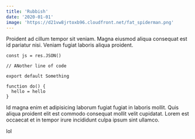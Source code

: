 ```yaml
---
title: 'Rubbish'
date: '2020-01-01'
image: 'https://d21vw8jrtoxb96.cloudfront.net/fat_spiderman.png'
---
```


Proident ad cillum tempor sit veniam. Magna eiusmod aliqua consequat est id pariatur nisi. Veniam fugiat laboris aliqua proident.

<!-- ![Tux, the Linux mascot](https://d21vw8jrtoxb96.cloudfront.net/fat_spiderman.png) -->

```
const js = res.JSON()

// ANother line of code

export default Something

function do() {
  hello = hello
}
```

Id magna enim et adipisicing laborum fugiat fugiat in laboris mollit. Quis aliqua proident elit est commodo consequat mollit velit cupidatat. Lorem est occaecat et in tempor irure incididunt culpa ipsum sint ullamco.

lol
